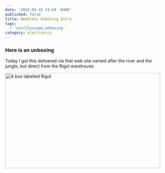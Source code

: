 ```yaml
---
date: '2022-03-15 23:54 -0400'
published: false
title: Needless Unboxing Entry
tags:
  - 'oscilloscope,unboxing'
category: electronics
---
```

### Here is an unboxing

<!-- Enter text in [Markdown](http://daringfireball.net/projects/markdown/). Use the toolbar above, or click the **?** button for formatting help.
-->

Today I got this delivered via that web site named after the river and the jungle, but direct from the Rigol warehouse:

<a data-flickr-embed="true"  href="https://www.flickr.com/photos/clvrmnky/51940169722/in/datetaken-public/" title="A box labelled Rigol"><img src="https://c8.staticflickr.com/8/7117/27674314215_fc8807cc6d.jpg" width="500" height="307" alt="A box labelled Rigol"></a><script async src="//embedr.flickr.com/assets/client-code.js" charset="utf-8"></script>
